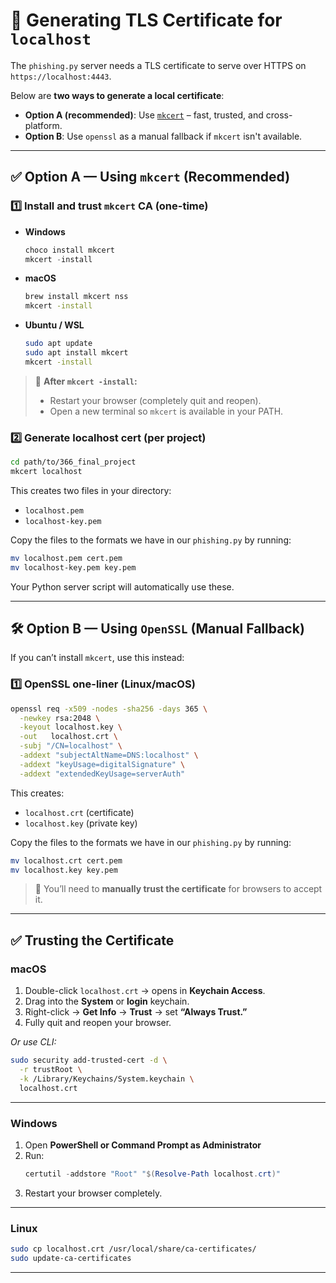 
# 🔐 Generating TLS Certificate for `localhost`

The `phishing.py` server needs a TLS certificate to serve over HTTPS on `https://localhost:4443`.

Below are **two ways to generate a local certificate**:
- **Option A (recommended)**: Use [`mkcert`](https://github.com/FiloSottile/mkcert) – fast, trusted, and cross-platform.
- **Option B**: Use `openssl` as a manual fallback if `mkcert` isn't available.

---

## ✅ Option A — Using `mkcert` (Recommended)

### 1️⃣ Install and trust `mkcert` CA (one-time)

- **Windows**
  ```powershell
  choco install mkcert
  mkcert -install
  ```
- **macOS**
  ```bash
  brew install mkcert nss
  mkcert -install
  ```
- **Ubuntu / WSL**
  ```bash
  sudo apt update
  sudo apt install mkcert
  mkcert -install
  ```

> 🔁 **After `mkcert -install`:**
> - Restart your browser (completely quit and reopen).
> - Open a new terminal so `mkcert` is available in your PATH.

### 2️⃣ Generate localhost cert (per project)

```bash
cd path/to/366_final_project
mkcert localhost
```

This creates two files in your directory:

- `localhost.pem`  
- `localhost-key.pem`

Copy the files to the formats we have in our `phishing.py` by running:
```bash
mv localhost.pem cert.pem
mv localhost-key.pem key.pem
```

Your Python server script will automatically use these.

---

## 🛠 Option B — Using `OpenSSL` (Manual Fallback)

If you can’t install `mkcert`, use this instead:

### 1️⃣ OpenSSL one-liner (Linux/macOS)

```bash
openssl req -x509 -nodes -sha256 -days 365 \
  -newkey rsa:2048 \
  -keyout localhost.key \
  -out   localhost.crt \
  -subj "/CN=localhost" \
  -addext "subjectAltName=DNS:localhost" \
  -addext "keyUsage=digitalSignature" \
  -addext "extendedKeyUsage=serverAuth"
```

This creates:

- `localhost.crt` (certificate)
- `localhost.key` (private key)

Copy the files to the formats we have in our `phishing.py` by running:
```bash
mv localhost.crt cert.pem
mv localhost.key key.pem
```

> 🧠 You’ll need to **manually trust the certificate** for browsers to accept it.

---

## ✅ Trusting the Certificate

### macOS

1. Double-click `localhost.crt` → opens in **Keychain Access**.
2. Drag into the **System** or **login** keychain.
3. Right-click → **Get Info** → **Trust** → set **“Always Trust.”**
4. Fully quit and reopen your browser.

_Or use CLI:_
```bash
sudo security add-trusted-cert -d \
  -r trustRoot \
  -k /Library/Keychains/System.keychain \
  localhost.crt
```

---

### Windows

1. Open **PowerShell or Command Prompt as Administrator**
2. Run:
   ```powershell
   certutil -addstore "Root" "$(Resolve-Path localhost.crt)"
   ```
3. Restart your browser completely.

---

### Linux

```bash
sudo cp localhost.crt /usr/local/share/ca-certificates/
sudo update-ca-certificates
```

---
